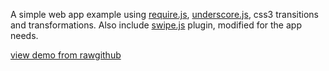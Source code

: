 A simple web app example using [require.js](http://requirejs.org/), [underscore.js](http://underscorejs.org//), css3 transitions and transformations.
Also include [swipe.js](http://swipejs.com/) plugin, modified for the app needs.

[view demo from rawgithub](https://rawgithub.com/slopen/swipe/master/index.html)